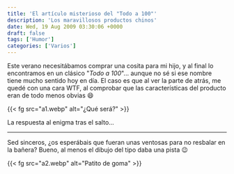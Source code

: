 ```yaml
---
title: 'El artículo misterioso del "Todo a 100"'
description: 'Los maravillosos productos chinos'
date: Wed, 19 Aug 2009 03:30:06 +0000
draft: false
tags: ['Humor']
categories: ['Varios']
---
```


Este verano necesitábamos comprar una cosita para mi hijo, y al final lo encontramos en un clásico "_Todo a 100_"... aunque no sé si ese nombre tiene mucho sentido hoy en día. El caso es que al ver la parte de atrás, me quedé con una cara WTF, al comprobar que las características del producto eran de todo menos obvias :smile:

{{< fg src="a1.webp" alt="¿Qué será?" >}}

La respuesta al enigma tras el salto...

***

Sed sinceros, ¿os esperábais que fueran unas ventosas para no resbalar en la bañera? Bueno, al menos el dibujo del tipo daba una pista :wink:

{{< fg src="a2.webp" alt="Patito de goma" >}}